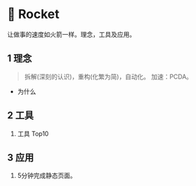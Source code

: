 # 🚀 Rocket
让做事的速度如火箭一样。理念，工具及应用。

## 1 理念
> 拆解(深刻的认识)，重构(化繁为简)，自动化。
> 加速：PCDA。

* 为什么

## 2 工具
1. 工具 Top10

## 3 应用
1. 5分钟完成静态页面。